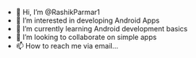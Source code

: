 - 👋 Hi, I’m @RashikParmar1
- 👀 I’m interested in developing Android Apps
- 🌱 I’m currently learning Android development basics
- 💞️ I’m looking to collaborate on simple apps
- 📫 How to reach me via email...

<!---
RashikParmar1/RashikParmar1 is a ✨ special ✨ repository because its `README.md` (this file) appears on your GitHub profile.
You can click the Preview link to take a look at your changes.
--->
